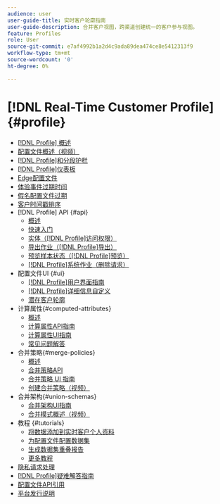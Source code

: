 ```yaml
---
audience: user
user-guide-title: 实时客户轮廓指南
user-guide-description: 合并客户视图，跨渠道创建统一的客户参与视图。
feature: Profiles
role: User
source-git-commit: e7af4992b1a2d4c9ada89dea474ce8e5412313f9
workflow-type: tm+mt
source-wordcount: '0'
ht-degree: 0%

---
```



# [!DNL Real-Time Customer Profile] {#profile}

* [[!DNL Profile] 概述](home.md)
* [配置文件概述（视频）](video/profile-overview.md)
* [[!DNL Profile]和分段护栏](guardrails.md)
* [[!DNL Profile]仪表板](ui/profile-dashboard.md)
* [Edge配置文件](edge-profiles.md)
* [体验事件过期时间](event-expirations.md)
* [假名配置文件过期](pseudonymous-profiles.md)
* [客户时间戳排序](customer-timestamp-ordering.md)
* [!DNL Profile] API {#api}
   * [概述](api/overview.md)
   * [快速入门](api/getting-started.md)
   * [实体（[!DNL Profile]访问权限）](api/entities.md)
   * [导出作业（[!DNL Profile]导出）](api/export-jobs.md)
   * [预览样本状态（[!DNL Profile]预览）](api/preview-sample-status.md)
   * [[!DNL Profile]系统作业（删除请求）](api/profile-system-jobs.md)
* 配置文件UI {#ui}
   * [[!DNL Profile]用户界面指南](ui/user-guide.md)
   * [[!DNL Profile]详细信息自定义](ui/profile-customization.md)
   * [潜在客户轮廓](ui/prospect-profile.md)
* 计算属性{#computed-attributes}
   * [概述](computed-attributes/overview.md)
   * [计算属性API指南](computed-attributes/api.md)
   * [计算属性UI指南](computed-attributes/ui.md)
   * [常见问题解答](computed-attributes/faq.md)
* 合并策略{#merge-policies}
   * [概述](merge-policies/overview.md)
   * [合并策略API](api/merge-policies.md)
   * [合并策略 UI 指南](merge-policies/ui-guide.md)
   * [创建合并策略（视频）](video/create-merge-policies.md)
* 合并架构{#union-schemas}
   * [合并架构UI指南](ui/union-schema.md)
   * [合并模式概述（视频）](video/union-schemas-overview.md)
* 教程 {#tutorials}
   * [将数据添加到实时客户个人资料](tutorials/add-profile-data.md)
   * [为配置文件配置数据集](tutorials/dataset-configuration.md)
   * [生成数据集重叠报告](tutorials/dataset-overlap-report.md)
   * [更多教程](https://experienceleague.adobe.com/docs/platform-learn/tutorials/overview.html)
* [隐私请求处理](privacy.md)
* [[!DNL Profile]疑难解答指南](troubleshooting.md)
* [配置文件API引用](https://www.adobe.com/go/profile-apis-en)
* [平台发行说明](https://experienceleague.adobe.com/zh-hans/docs/experience-platform/release-notes/latest)
